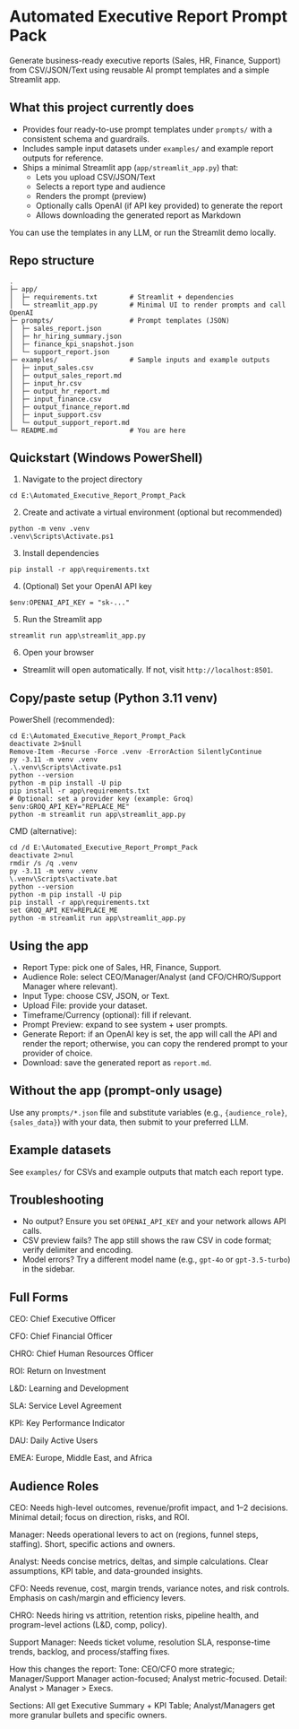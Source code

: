 # Automated Executive Report Prompt Pack

Generate business-ready executive reports (Sales, HR, Finance, Support) from CSV/JSON/Text using reusable AI prompt templates and a simple Streamlit app.

## What this project currently does
- Provides four ready-to-use prompt templates under `prompts/` with a consistent schema and guardrails.
- Includes sample input datasets under `examples/` and example report outputs for reference.
- Ships a minimal Streamlit app (`app/streamlit_app.py`) that:
  - Lets you upload CSV/JSON/Text
  - Selects a report type and audience
  - Renders the prompt (preview)
  - Optionally calls OpenAI (if API key provided) to generate the report
  - Allows downloading the generated report as Markdown

You can use the templates in any LLM, or run the Streamlit demo locally.

## Repo structure
```
.
├─ app/
│  ├─ requirements.txt        # Streamlit + dependencies
│  └─ streamlit_app.py        # Minimal UI to render prompts and call OpenAI
├─ prompts/                   # Prompt templates (JSON)
│  ├─ sales_report.json
│  ├─ hr_hiring_summary.json
│  ├─ finance_kpi_snapshot.json
│  └─ support_report.json
├─ examples/                  # Sample inputs and example outputs
│  ├─ input_sales.csv
│  ├─ output_sales_report.md
│  ├─ input_hr.csv
│  ├─ output_hr_report.md
│  ├─ input_finance.csv
│  ├─ output_finance_report.md
│  ├─ input_support.csv
│  └─ output_support_report.md
└─ README.md                  # You are here
```

## Quickstart (Windows PowerShell)
1) Navigate to the project directory
```
cd E:\Automated_Executive_Report_Prompt_Pack
```

2) Create and activate a virtual environment (optional but recommended)
```
python -m venv .venv
.venv\Scripts\Activate.ps1
```

3) Install dependencies
```
pip install -r app\requirements.txt
```

4) (Optional) Set your OpenAI API key
```
$env:OPENAI_API_KEY = "sk-..."
```

5) Run the Streamlit app
```
streamlit run app\streamlit_app.py
```

6) Open your browser
- Streamlit will open automatically. If not, visit `http://localhost:8501`.

## Copy/paste setup (Python 3.11 venv)

PowerShell (recommended):
```
cd E:\Automated_Executive_Report_Prompt_Pack
deactivate 2>$null
Remove-Item -Recurse -Force .venv -ErrorAction SilentlyContinue
py -3.11 -m venv .venv
.\.venv\Scripts\Activate.ps1
python --version
python -m pip install -U pip
pip install -r app\requirements.txt
# Optional: set a provider key (example: Groq)
$env:GROQ_API_KEY="REPLACE_ME"
python -m streamlit run app\streamlit_app.py
```

CMD (alternative):
```
cd /d E:\Automated_Executive_Report_Prompt_Pack
deactivate 2>nul
rmdir /s /q .venv
py -3.11 -m venv .venv
\.venv\Scripts\activate.bat
python --version
python -m pip install -U pip
pip install -r app\requirements.txt
set GROQ_API_KEY=REPLACE_ME
python -m streamlit run app\streamlit_app.py
```

## Using the app
- Report Type: pick one of Sales, HR, Finance, Support.
- Audience Role: select CEO/Manager/Analyst (and CFO/CHRO/Support Manager where relevant).
- Input Type: choose CSV, JSON, or Text.
- Upload File: provide your dataset.
- Timeframe/Currency (optional): fill if relevant.
- Prompt Preview: expand to see system + user prompts.
- Generate Report: if an OpenAI key is set, the app will call the API and render the report; otherwise, you can copy the rendered prompt to your provider of choice.
- Download: save the generated report as `report.md`.

## Without the app (prompt-only usage)
Use any `prompts/*.json` file and substitute variables (e.g., `{audience_role}`, `{sales_data}`) with your data, then submit to your preferred LLM.

## Example datasets
See `examples/` for CSVs and example outputs that match each report type.

## Troubleshooting
- No output? Ensure you set `OPENAI_API_KEY` and your network allows API calls.
- CSV preview fails? The app still shows the raw CSV in code format; verify delimiter and encoding.
- Model errors? Try a different model name (e.g., `gpt-4o` or `gpt-3.5-turbo`) in the sidebar.


## Full Forms
CEO: Chief Executive Officer

CFO: Chief Financial Officer

CHRO: Chief Human Resources Officer

ROI: Return on Investment

L&D: Learning and Development

SLA: Service Level Agreement

KPI: Key Performance Indicator

DAU: Daily Active Users

EMEA: Europe, Middle East, and Africa

## Audience Roles
CEO: Needs high-level outcomes, revenue/profit impact, and 1–2 decisions. Minimal detail; focus on direction, risks, and ROI.

Manager: Needs operational levers to act on (regions, funnel steps, staffing). Short, specific actions and owners.

Analyst: Needs concise metrics, deltas, and simple calculations. Clear assumptions, KPI table, and data-grounded insights.

CFO: Needs revenue, cost, margin trends, variance notes, and risk controls. Emphasis on cash/margin and efficiency levers.

CHRO: Needs hiring vs attrition, retention risks, pipeline health, and program-level actions (L&D, comp, policy).

Support Manager: Needs ticket volume, resolution SLA, response-time trends, backlog, and process/staffing fixes.

How this changes the report:
Tone: CEO/CFO more strategic; Manager/Support Manager action-focused; Analyst metric-focused.
Detail: Analyst > Manager > Execs.

Sections: All get Executive Summary + KPI Table; Analyst/Managers get more granular bullets and specific owners.
